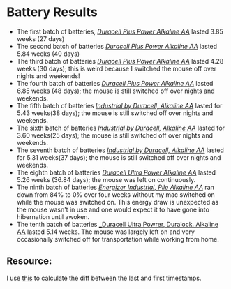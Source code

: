 # Battery Results

* The first batch of batteries, [_Duracell Plus Power Alkaline AA_](storage-duracel-plus-power-aa-1.csv) lasted 3.85 weeks (27 days)
* The second batch of batteries [_Duracell Plus Power Alkaline AA_](storage-duracel-plus-power-aa-2.csv) lasted 5.84 weeks (40 days)
* The third batch of batteries [_Duracell Plus Power Alkaline AA_](storage-duracel-plus-power-aa-3.csv) lasted 4.28 weeks (30 days); this is weird because I switched the mouse off over nights and weekends!
* The fourth batch of batteries [_Duracell Plus Power Alkaline AA_](storage-duracel-plus-power-aa-4.csv) lasted 6.85 weeks (48 days); the mouse is still switched off over nights and weekends.
* The fifth batch of batteries [_Industrial by Duracell, Alkaline AA_](storage-industrial-by-duracell-aa-1.csv) lasted for 5.43 weeks(38 days); the mouse is still switched off over nights and weekends.
* The sixth batch of batteries [_Industrial by Duracell, Alkaline AA_](storage-industrial-by-duracell-aa-2.csv) lasted for 3.60 weeks(25 days); the mouse is still switched off over nights and weekends.
* The seventh batch of batteries [_Industrial by Duracell, Alkaline AA_](storage-industrial-by-duracell-aa-3.csv) lasted for 5.31 weeks(37 days); the mouse is still switched off over nights and weekends.
* The eighth batch of batteries [_Duracell Ultra Power Alkaline AA_](storage-duracel-ultra-power-aa-1.csv) lasted 5.26 weeks (36.84 days); the mouse was left on continuously.
* The ninth batch of batteries [_Energizer Industrial, Pile Alkaline AA_](storage-energizer-industrial-aa-1.csv) ran down from 84% to 0% over four weeks without my mac switched on while the mouse was switched on. This energy draw is unexpected as the mouse wasn't in use and one would expect it to have gone into hibernation until awoken.
* The tenth batch of batteries [_Duracell Ultra Powrer, Duralock. Alkaline AA](storage-duracell-ultra-power-duralock.csv) lasted 5.14 weeks. The mouse was largely left on and very occasionally switched off for transportation while working from home.

## Resource:

I use [this](https://iuliacazan.ro/timestamps-diff/) to calculate the diff between the last and first timestamps.
